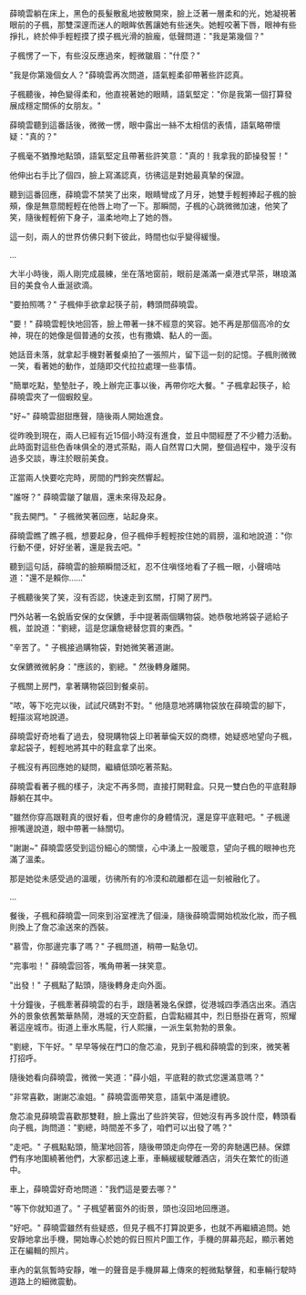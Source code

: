 薛曉雲躺在床上，黑色的長髮散亂地披散開來，臉上泛著一層柔和的光，她凝視著眼前的子楓，那雙深邃而迷人的眼眸依舊讓她有些迷失。她輕咬著下唇，眼神有些掙扎，終於伸手輕輕摸了摸子楓光滑的臉龐，低聲問道："我是第幾個？"

子楓愣了一下，有些沒反應過來，輕微皺眉："什麼？"

"我是你第幾個女人？"薛曉雲再次問道，語氣輕柔卻帶著些許認真。

子楓聽後，神色變得柔和，他直視著她的眼睛，語氣堅定："你是我第一個打算發展成穩定關係的女朋友。"

薛曉雲聽到這番話後，微微一愣，眼中露出一絲不太相信的表情，語氣略帶懷疑："真的？"

子楓毫不猶豫地點頭，語氣堅定且帶著些許笑意："真的！我拿我的節操發誓！"

他伸出右手比了個四，臉上寫滿認真，彷彿這是對她最真摯的保證。

聽到這番回應，薛曉雲不禁笑了出來，眼睛彎成了月牙，她雙手輕輕捧起子楓的臉頰，像是無意間輕輕在他唇上吻了一下。那瞬間，子楓的心跳微微加速，他笑了笑，隨後輕輕俯下身子，溫柔地吻上了她的唇。

這一刻，兩人的世界仿佛只剩下彼此，時間也似乎變得緩慢。

...

大半小時後，兩人剛完成晨練，坐在落地窗前，眼前是滿滿一桌港式早茶，琳琅滿目的美食令人垂涎欲滴。

"要拍照嗎？" 子楓伸手欲拿起筷子前，轉頭問薛曉雲。

"要！" 薛曉雲輕快地回答，臉上帶著一抹不經意的笑容。她不再是那個高冷的女神，現在的她像是個普通的女孩，也有撒嬌、黏人的一面。

她話音未落，就拿起手機對著餐桌拍了一張照片，留下這一刻的記憶。子楓則微微一笑，看著她的動作，並隨即交代拉拉處理一些事情。

"簡單吃點，墊墊肚子，晚上辦完正事以後，再帶你吃大餐。" 子楓拿起筷子，給薛曉雲夾了一個蝦餃皇。

"好~" 薛曉雲甜甜應聲，隨後兩人開始進食。

從昨晚到現在，兩人已經有近15個小時沒有進食，並且中間經歷了不少體力活動。此時面對這些色香味俱全的港式茶點，兩人自然胃口大開，整個過程中，幾乎沒有過多交談，專注於眼前美食。

正當兩人快要吃完時，房間的門鈴突然響起。

"誰呀？" 薛曉雲皺了皺眉，還未來得及起身。

"我去開門。" 子楓微笑著回應，站起身來。

薛曉雲瞧了瞧子楓，想要起身，但子楓伸手輕輕按住她的肩膀，溫和地說道："你行動不便，好好坐著，還是我去吧。"

聽到這句話，薛曉雲的臉頰瞬間泛紅，忍不住嗔怪地看了子楓一眼，小聲嘀咕道："還不是賴你……"

子楓聽後笑了笑，沒有否認，快速走到玄關，打開了房門。

門外站著一名銳盾安保的女保鑣，手中提著兩個購物袋。她恭敬地將袋子遞給子楓，並說道："劉總，這是您讓詹總替您買的東西。"

"辛苦了。" 子楓接過購物袋，對她微笑著道謝。

女保鑣微微躬身："應該的，劉總。" 然後轉身離開。

子楓關上房門，拿著購物袋回到餐桌前。

"哝，等下吃完以後，試試尺碼對不對。" 他隨意地將購物袋放在薛曉雲的腳下，輕描淡寫地說道。

薛曉雲好奇地看了過去，發現購物袋上印著華倫天奴的商標，她疑惑地望向子楓，拿起袋子，輕輕地將其中的鞋盒拿了出來。

子楓沒有再回應她的疑問，繼續低頭吃著茶點。

薛曉雲看著子楓的樣子，決定不再多問，直接打開鞋盒。只見一雙白色的平底鞋靜靜躺在其中。

"雖然你穿高跟鞋真的很好看，但考慮你的身體情況，還是穿平底鞋吧。" 子楓邊擦嘴邊說道，眼中帶著一絲關切。

"謝謝~" 薛曉雲感受到這份細心的關懷，心中湧上一股暖意，望向子楓的眼神也充滿了溫柔。

那是她從未感受過的溫暖，彷彿所有的冷漠和疏離都在這一刻被融化了。

...

餐後，子楓和薛曉雲一同來到浴室裡洗了個澡，隨後薛曉雲開始梳妝化妝，而子楓則換上了詹芯渝送來的西裝。

"慕雪，你那邊完事了嗎？" 子楓問道，稍帶一點急切。

"完事啦！" 薛曉雲回答，嘴角帶著一抹笑意。

"出發！" 子楓點了點頭，隨後轉身走向外面。

十分鐘後，子楓牽著薛曉雲的右手，跟隨著幾名保鏢，從港城四季酒店出來。酒店外的景象依舊繁華熱鬧，港城的天空蔚藍，白雲點綴其中，烈日懸掛在蒼穹，照耀著這座城市。街道上車水馬龍，行人熙攘，一派生氣勃勃的景象。

"劉總，下午好。" 早早等候在門口的詹芯渝，見到子楓和薛曉雲的到來，微笑著打招呼。

隨後她看向薛曉雲，微微一笑道："薛小姐，平底鞋的款式您還滿意嗎？"

"非常喜歡，謝謝芯渝姐。" 薛曉雲面帶笑意，語氣中滿是禮貌。

詹芯渝見薛曉雲喜歡那雙鞋，臉上露出了些許笑容，但她沒有再多說什麼，轉頭看向子楓，詢問道："劉總，時間差不多了，咱們可以出發了嗎？"

"走吧。" 子楓點點頭，簡潔地回答，隨後帶頭走向停在一旁的奔馳邁巴赫。保鏢們有序地圍繞著他們，大家都迅速上車，車輛緩緩駛離酒店，消失在繁忙的街道中。

車上，薛曉雲好奇地問道："我們這是要去哪？"

"等下你就知道了。" 子楓望著窗外的街景，頭也沒回地回應道。

"好吧。" 薛曉雲雖然有些疑惑，但見子楓不打算說更多，也就不再繼續追問。她安靜地拿出手機，開始專心於她的假日照片P圖工作，手機的屏幕亮起，顯示著她正在編輯的照片。

車內的氣氛暫時安靜，唯一的聲音是手機屏幕上傳來的輕微點擊聲，和車輛行駛時道路上的細微震動。
